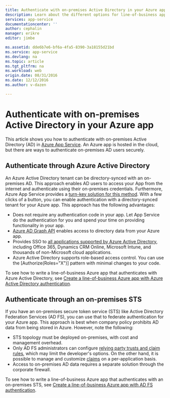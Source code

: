 ```yaml
---
title: Authenticate with on-premises Active Directory in your Azure app | Azure
description: Learn about the different options for line-of-business apps in Azure App Service to authenticate with on-premises Active Directory
services: app-service
documentationcenter: ''
author: cephalin
manager: erikre
editor: jimbe

ms.assetid: dde6b7e6-bf6a-4fa5-8390-3a18155d21bd
ms.service: app-service
ms.devlang: na
ms.topic: article
ms.tgt_pltfrm: na
ms.workload: web
origin.date: 08/31/2016
ms.date: 12/12/2016
ms.author: v-dazen

---
```

# Authenticate with on-premises Active Directory in your Azure app
This article shows you how to authenticate with on-premises Active Directory (AD) in 
[Azure App Service](../app-service/app-service-value-prop-what-is.md). An Azure app is hosted in the cloud, 
but there are ways to authenticate on-premises AD users securely. 

## Authenticate through Azure Active Directory
An Azure Active Directory tenant can be directory-synced with an on-premises AD. This approach enables AD users to
access your App from the internet and authenticate using their on-premises credentials. Furthermore, Azure App 
Service provides a [turn-key solution for this method](../app-service-mobile/app-service-mobile-how-to-configure-active-directory-authentication.md). 
With a few clicks of a button, you can enable authentication with a directory-synced tenant for your Azure app. This
approach has the following advantages:

* Does not require any authentication code in your app. Let App Service do the authentication for you and spend
  your time on providing functionality in your app.
* [Azure AD Graph API](http://msdn.microsoft.com/library/azure/hh974476.aspx) enables access to directory data 
  from your Azure app.
* Provides SSO to [all applications supported by Azure Active Directory](https://www.azure.cn/home/features/identity/), 
  including Office 365, Dynamics CRM Online, Microsoft Intune, and thousands of non-Microsoft cloud applications. 
* Azure Active Directory supports role-based access control. You can use the [Authorize(Roles="X")] pattern 
  with minimal changes to your code.

To see how to write a line-of-business Azure app that authenticates with Azure Active Directory, see 
[Create a line-of-business Azure app with Azure Active Directory authentication](web-sites-dotnet-lob-application-azure-ad.md).

## Authenticate through an on-premises STS
If you have an on-premises secure token service (STS) like Active Directory Federation Services (AD FS), you can 
use that to federate authentication for your Azure app. This approach is best when company policy prohibits AD data 
from being stored in Azure. However, note the following:

* STS topology must be deployed on-premises, with cost and management overhead.
* Only AD FS administrators can configure 
  [relying party trusts and claim rules](http://technet.microsoft.com/library/dd807108.aspx), which may limit
  the developer's options. On the other hand, it is possible to manage and customize
  [claims](http://technet.microsoft.com/library/ee913571.aspx) on a per-application basis.
* Access to on-premises AD data requires a separate solution through the corporate firewall.

To see how to write a line-of-business Azure app that authenticates with an on-premises STS, see 
[Create a line-of-business Azure app with AD FS authentication](web-sites-dotnet-lob-application-adfs.md).